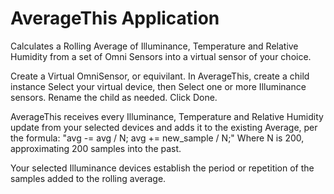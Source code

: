 # AverageThis Application

Calculates a Rolling Average of Illuminance, Temperature and Relative Humidity from a set of Omni Sensors into a virtual sensor of your choice.
<p>
Create a Virtual OmniSensor, or equivilant. 
In AverageThis, create a child instance 
Select your virtual device, then
Select one or more Illuminance sensors.
Rename the child as needed.
Click Done.
<p>
AverageThis receives every Illuminance, Temperature and Relative Humidity update from your selected devices and adds it to the existing Average, per the formula:
"avg -= avg / N;
 avg += new_sample / N;"
Where N is 200, approximating 200 samples into the past.
<p>
Your selected Illuminance devices establish the period or repetition of the samples added to the rolling average.

